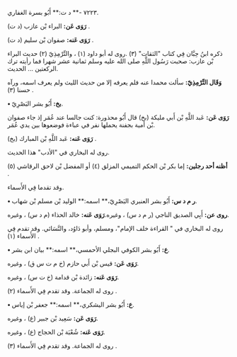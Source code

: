 ٧٢٢٣ -** د ت:** أَبُو بسرة الغفاري.

**رَوَى عَن:** البراء بْن عازب (د ت) .

**رَوَى عَنه:** صفوان بْن سليم (د ت) .

ذكره ابنُ حِبَّان فِي كتاب "الثقات" (٣) .روى له أبو داود (١) ، والتِّرْمِذِيّ (٢) حديث البراء بْن عازب: صحبت رَسُول اللَّهِ صلى الله عليه وسلم ثمانية عشر شهرا فما رأيته ترك الركعتين ... الحديث.

**وَقَال التِّرْمِذِيّ:** سألت محمدا عنه فلم يعرفه إلا من حديث الليث ولم يعرف اسمه، ورآه حسنا (٣) .

**• بخ:** أَبُو بشر البَصْرِيّ.

**رَوَى عَن:** عَبد اللَّهِ بْن أَبي مليكة (بخ) قال أَبُو محذورة: كنت جالسا عند عُمَر إذ جاء صفوان بْن أمية بجفنة يحملها نفر في عباءة فوضعوها بين يدي عُمَر.

**رَوَى عَنه:** عَبد اللَّهِ بْن المبارك (بخ) .

روى له البخاري في "الأدب" هذا الحديث.

**أظنه أحد رجلين:** إما بكر بْن الحكم التميمي المزلق (٤) أو المفضل بْن لاحق الرقاشي (٥) .

وقد تقدما فِي الأَسماء.

**• ر م د س:** أَبُو بشر العنبري البَصْرِيّ،** اسمه:** الوليد بْن مسلم بْن شهاب.

**روى عن:** أَبِي الصديق الناجي (ر م د س) ، وغيره.**رَوَى عَنه:** خالد الحذاء (م د س) ، وغيره.

روى له البخاري في " القراءة خلف الإمام"، ومسلم، وأبو دَاوُد، والنَّسَائي. وقد تقدم فِي الأَسماء (١) .

**• ع:** أَبُو بشر الكوفي البجلي الأحمسي،** اسمه:** بيان ابن بشر.

**رَوَى عَن:** قيس بْن أَبي حازم (خ م ت س ق) ، وغيره.

**رَوَى عَنه:** زائدة بْن قدامة (خ ت س) ، وغيره.

روى له الجماعة. وقد تقدم فِي الأَسماء (٢) .

**• ع:** أَبُو بشر اليشكري،** اسمه:** جعفر بْن إياس.

**رَوَى عَن:** سَعِيد بْن جبير (ع) ، وغيره.

**رَوَى عَنه:** شُعْبَة بْن الحجاج (ع) ، وغيره.

روى له الجماعة. وقد تقدم فِي الأَسماء (٣) .